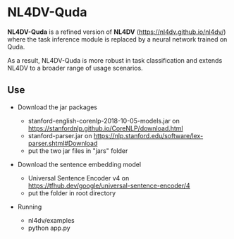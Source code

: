# NL4DV-Quda

**NL4DV-Quda** is a refined version of **NL4DV** (https://nl4dv.github.io/nl4dv/) where the task inference module is replaced by a neural network trained on Quda.

As a result, NL4DV-Quda is more robust in task classification and extends NL4DV to a broader range of usage scenarios.

## Use ##
- Download the jar packages
  - stanford-english-corenlp-2018-10-05-models.jar on https://stanfordnlp.github.io/CoreNLP/download.html
  - stanford-parser.jar on https://nlp.stanford.edu/software/lex-parser.shtml#Download
  - put the two jar files in "jars" folder

- Download the sentence embedding model
  - Universal Sentence Encoder v4 on https://tfhub.dev/google/universal-sentence-encoder/4
  - put the folder in root directory
      
- Running
  - nl4dv/examples
  - python app.py